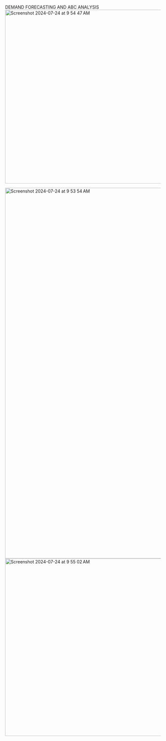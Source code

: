 DEMAND FORECASTING AND ABC ANALYSIS
<img width="562" alt="Screenshot 2024-07-24 at 9 54 47 AM" src="https://github.com/user-attachments/assets/f5bf36af-cb62-4590-8c67-ca7b51fae461">


<img width="1199" alt="Screenshot 2024-07-24 at 9 53 54 AM" src="https://github.com/user-attachments/assets/c6ba093c-2564-4ab1-9392-f92801b378d3">


<img width="574" alt="Screenshot 2024-07-24 at 9 55 02 AM" src="https://github.com/user-attachments/assets/9ab4bbfc-9ee6-4a01-a906-98807dc8f456">
